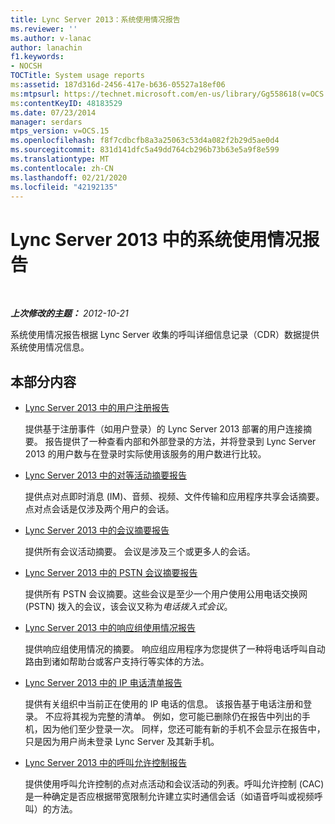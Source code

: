 ```yaml
---
title: Lync Server 2013：系统使用情况报告
ms.reviewer: ''
ms.author: v-lanac
author: lanachin
f1.keywords:
- NOCSH
TOCTitle: System usage reports
ms:assetid: 187d316d-2456-417e-b636-05527a18ef06
ms:mtpsurl: https://technet.microsoft.com/en-us/library/Gg558618(v=OCS.15)
ms:contentKeyID: 48183529
ms.date: 07/23/2014
manager: serdars
mtps_version: v=OCS.15
ms.openlocfilehash: f8f7cdbcfb8a3a25063c53d4a082f2b29d5ae0d4
ms.sourcegitcommit: 831d141dfc5a49dd764cb296b73b63e5a9f8e599
ms.translationtype: MT
ms.contentlocale: zh-CN
ms.lasthandoff: 02/21/2020
ms.locfileid: "42192135"
---
```

<div data-xmlns="http://www.w3.org/1999/xhtml">

<div class="topic" data-xmlns="http://www.w3.org/1999/xhtml" data-msxsl="urn:schemas-microsoft-com:xslt" data-cs="https://msdn.microsoft.com/">

<div data-asp="https://msdn2.microsoft.com/asp">

# <a name="system-usage-reports-in-lync-server-2013"></a>Lync Server 2013 中的系统使用情况报告

</div>

<div id="mainSection">

<div id="mainBody">

<span> </span>

_**上次修改的主题：** 2012-10-21_

系统使用情况报告根据 Lync Server 收集的呼叫详细信息记录（CDR）数据提供系统使用情况信息。

<div>

## <a name="in-this-section"></a>本部分内容

  - [Lync Server 2013 中的用户注册报告](lync-server-2013-user-registration-report.md)
    
    提供基于注册事件（如用户登录）的 Lync Server 2013 部署的用户连接摘要。 报告提供了一种查看内部和外部登录的方法，并将登录到 Lync Server 2013 的用户数与在登录时实际使用该服务的用户数进行比较。

  - [Lync Server 2013 中的对等活动摘要报告](lync-server-2013-peer-to-peer-activity-summary-report.md)
    
    提供点对点即时消息 (IM)、音频、视频、文件传输和应用程序共享会话摘要。点对点会话是仅涉及两个用户的会话。

  - [Lync Server 2013 中的会议摘要报告](lync-server-2013-conference-summary-report.md)
    
    提供所有会议活动摘要。 会议是涉及三个或更多人的会话。

  - [Lync Server 2013 中的 PSTN 会议摘要报告](lync-server-2013-pstn-conference-summary-report.md)
    
    提供所有 PSTN 会议摘要。这些会议是至少一个用户使用公用电话交换网 (PSTN) 拨入的会议，该会议又称为*电话拨入式会议*。

  - [Lync Server 2013 中的响应组使用情况报告](lync-server-2013-response-group-usage-report.md)
    
    提供响应组使用情况的摘要。 响应组应用程序为您提供了一种将电话呼叫自动路由到诸如帮助台或客户支持行等实体的方法。

  - [Lync Server 2013 中的 IP 电话清单报告](lync-server-2013-ip-phone-inventory-report.md)
    
    提供有关组织中当前正在使用的 IP 电话的信息。 该报告基于电话注册和登录。 不应将其视为完整的清单。 例如，您可能已删除仍在报告中列出的手机，因为他们至少登录一次。 同样，您还可能有新的手机不会显示在报告中，只是因为用户尚未登录 Lync Server 及其新手机。

  - [Lync Server 2013 中的呼叫允许控制报告](lync-server-2013-call-admission-control-report.md)
    
    提供使用呼叫允许控制的点对点活动和会议活动的列表。呼叫允许控制 (CAC) 是一种确定是否应根据带宽限制允许建立实时通信会话（如语音呼叫或视频呼叫）的方法。

</div>

</div>

<span> </span>

</div>

</div>

</div>

